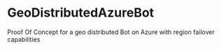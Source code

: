 # GeoDistributedAzureBot
Proof Of Concept for a geo distributed Bot on Azure with region failover capabilities

